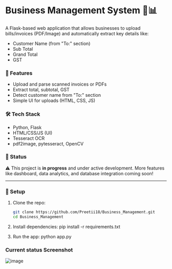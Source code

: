 # Business Management System 🧾📊

A Flask-based web application that allows businesses to upload bills/invoices (PDF/Image) and automatically extract key details like:

- Customer Name (from "To:" section)
- Sub Total
- Grand Total
- GST

### 🚀 Features
- Upload and parse scanned invoices or PDFs
- Extract total, subtotal, GST
- Detect customer name from "To:" section
- Simple UI for uploads (HTML, CSS, JS)

### 🛠️ Tech Stack
- Python, Flask
- HTML/CSS/JS (UI)
- Tesseract OCR
- pdf2image, pytesseract, OpenCV

### 📌 Status
⚠️ This project is **in progress** and under active development. More features like dashboard, data analytics, and database integration coming soon!

---

### 📂 Setup
1. Clone the repo:
   ```bash
   git clone https://github.com/Preetii18/Business_Management.git
   cd Business_Management
   
2. Install dependencies:
  pip install -r requirements.txt

4. Run the app:
  python app.py
### Current status Screenshot 
![image](https://github.com/user-attachments/assets/f1e6012e-4550-43d2-b461-a85ca1e18aea)
